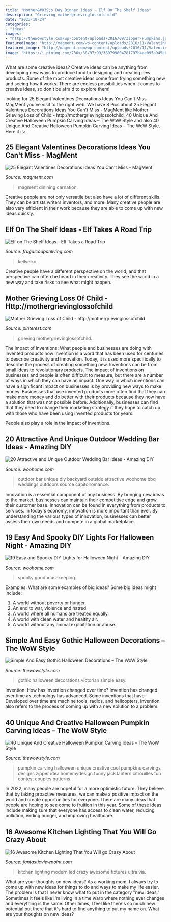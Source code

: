```yaml
---
title: "Mother&#039;s Day Dinner Ideas ~ Elf On The Shelf Ideas"
description: "Grieving mothergrievinglossofchild"
date: "2023-10-24"
categories:
- "ideas"
images:
- "http://thewowstyle.com/wp-content/uploads/2016/09/Zipper-Pumpkins.jpg"
featuredImage: "http://magment.com/wp-content/uploads/2016/11/Valentines-Day-Wedding-Centerpiece.jpg"
featured_image: "http://magment.com/wp-content/uploads/2016/11/Valentines-Day-Wedding-Centerpiece.jpg"
image: "https://i.pinimg.com/736x/38/97/99/389799804781797b4ae095a945e60bd5.jpg"
---
```



What are some creative ideas?
Creative ideas can be anything from developing new ways to produce food to designing and creating new products. Some of the most creative ideas come from trying something new and seeing how it works. There are endless possibilities when it comes to creative ideas, so don't be afraid to explore them!

	

		
looking for 25 Elegant Valentines Decorations Ideas You Can&#039;t Miss - MagMent you've visit to the right web. We have 8 Pics about 25 Elegant Valentines Decorations Ideas You Can&#039;t Miss - MagMent like Mother Grieving Loss of Child - http://mothergrievinglossofchild, 40 Unique And Creative Halloween Pumpkin Carving Ideas – The WoW Style and also 40 Unique And Creative Halloween Pumpkin Carving Ideas – The WoW Style. Here it is:
		
    
## 25 Elegant Valentines Decorations Ideas You Can&#039;t Miss - MagMent

<img loading=lazy src="http://magment.com/wp-content/uploads/2016/11/Valentines-Day-Wedding-Centerpiece.jpg" onerror="this.onerror=null;this.src='https://tse3.mm.bing.net/th?id=OIP.9wWqkp_qQ0GZ4KLQv8xSSQHaLH&amp;pid=15.1';" alt="25 Elegant Valentines Decorations Ideas You Can&#039;t Miss - MagMent">

_Source: magment.com_

>magment dinining carnation. 

	

Creative people are not only versatile but also have a lot of different skills. They can be artists,writers,inventors, and more. Many creative people are also very efficient in their work because they are able to come up with new ideas quickly.

    
## Elf On The Shelf Ideas - Elf Takes A Road Trip

<img loading=lazy src="https://www.frugalcouponliving.com/wp-content/uploads/2013/11/elf-on-the-shelf-ideas-traffic-frugal-coupon-living.jpg" onerror="this.onerror=null;this.src='https://tse4.mm.bing.net/th?id=OIP.1IrDiDhNEyjuOvgzc6NBLQHaLH&amp;pid=15.1';" alt="Elf on The Shelf Ideas - Elf Takes a Road Trip">

_Source: frugalcouponliving.com_

>kellyelko. 

	

Creative people have a different perspective on the world, and that perspective can often be heard in their creativity. They see the world in a new way and take risks to see what might happen.

    
## Mother Grieving Loss Of Child - Http://mothergrievinglossofchild

<img loading=lazy src="https://i.pinimg.com/736x/38/97/99/389799804781797b4ae095a945e60bd5.jpg" onerror="this.onerror=null;this.src='https://tse1.mm.bing.net/th?id=OIP.ustr6nigMylKE9gsrz8jhwAAAA&amp;pid=15.1';" alt="Mother Grieving Loss of Child - http://mothergrievinglossofchild">

_Source: pinterest.com_

>grieving mothergrievinglossofchild. 

	

The impact of inventions: What people and businesses are doing with invented products now
Invention is a word that has been used for centuries to describe creativity and innovation. Today, it is used more specifically to describe the process of creating something new. Inventions can be from small ideas to revolutionary products. The impact of inventions on businesses and people is often difficult to measure, but there are a number of ways in which they can have an impact. 
One way in which inventions can have a significant impact on businesses is by providing new ways to make money. Businesses that use invented products more often find that they can make more money and do better with their products because they now have a solution that was not possible before. Additionally, businesses can find that they need to change their marketing strategy if they hope to catch up with those who have been using invented products for years. 

People also play a role in the impact of inventions.

    
## 20 Attractive And Unique Outdoor Wedding Bar Ideas - Amazing DIY

<img loading=lazy src="http://www.woohome.com/wp-content/uploads/2015/04/outdoor-wedding-bar-woohome-4.jpg" onerror="this.onerror=null;this.src='https://tse3.mm.bing.net/th?id=OIP.Y-voiVdaJrhncY_b6UrlAgHaLH&amp;pid=15.1';" alt="20 Attractive and Unique Outdoor Wedding Bar Ideas - Amazing DIY">

_Source: woohome.com_

>outdoor bar unique diy backyard outside attractive woohome bbq weddings outdoors source capitolromance. 

	

Innovation is a essential component of any business. By bringing new ideas to the market, businesses can maintain their competitive edge and grow their customer base. Innovation can be found in everything from products to services. In today's economy, innovation is more important than ever. By understanding the various types of innovation, businesses can better assess their own needs and compete in a global marketplace.

    
## 19 Easy And Spooky DIY Lights For Halloween Night - Amazing DIY

<img loading=lazy src="https://www.woohome.com/wp-content/uploads/2014/10/diy-halloween-light-ideas-2.jpg" onerror="this.onerror=null;this.src='https://tse4.mm.bing.net/th?id=OIP.Zg2QTIKni1zh4skVgxjCjgHaJ4&amp;pid=15.1';" alt="19 Easy and Spooky DIY Lights for Halloween Night - Amazing DIY">

_Source: woohome.com_

>spooky goodhousekeeping. 

	

Examples: What are some examples of big ideas?
Some big ideas might include: 
1. A world without poverty or hunger.
2. An end to war, violence and hatred.
3. A world where all humans are treated equally.
4. A world with clean water and healthy air.
5. A world without any animal exploitation or abuse.

    
## Simple And Easy Gothic Halloween Decorations – The WoW Style

<img loading=lazy src="http://thewowstyle.com/wp-content/uploads/2016/06/Victorian-Gothic-Gothic-Halloween-Decorations-2016.jpg" onerror="this.onerror=null;this.src='https://tse3.mm.bing.net/th?id=OIP.qSk-YNm31wykI5UBifyFvAHaJ4&amp;pid=15.1';" alt="Simple And Easy Gothic Halloween Decorations – The WoW Style">

_Source: thewowstyle.com_

>gothic halloween decorations victorian simple easy. 

	

Invention: How has invention changed over time?
Invention has changed over time as technology has advanced. Some inventions that have Developed over time are machine tools, radios, and helicopters. Invention also refers to the process of coming up with a new solution to a problem.

    
## 40 Unique And Creative Halloween Pumpkin Carving Ideas – The WoW Style

<img loading=lazy src="http://thewowstyle.com/wp-content/uploads/2016/09/Zipper-Pumpkins.jpg" onerror="this.onerror=null;this.src='https://tse4.mm.bing.net/th?id=OIP.ipzWfISYtox72XoQdtOGjwHaLH&amp;pid=15.1';" alt="40 Unique And Creative Halloween Pumpkin Carving Ideas – The WoW Style">

_Source: thewowstyle.com_

>pumpkin carving halloween unique creative cool pumpkins carvings designs zipper idea homemydesign funny jack lantern citrouilles fun contest couples patterns. 

	

In 2022, many people are hopeful for a more optimistic future. They believe that by taking proactive measures, we can make a positive impact on the world and create opportunities for everyone. There are many ideas that people are hoping to see come to fruition in this year. Some of these ideas include making sure that everyone has access to clean water, reducing pollution, ending hunger, and improving healthcare.

    
## 16 Awesome Kitchen Lighting That You Will Go Crazy About

<img loading=lazy src="https://www.fantasticviewpoint.com/wp-content/uploads/2017/03/awesome-ultra-modern-kitchen-lighting-fixtures-ideas-634x929.jpg" onerror="this.onerror=null;this.src='https://tse1.mm.bing.net/th?id=OIP.4rFEWYpF8hY_vCeOsAKGvwHaK2&amp;pid=15.1';" alt="16 Awesome Kitchen Lighting That You Will go Crazy About">

_Source: fantasticviewpoint.com_

>kitchen lighting modern led crazy awesome fixtures ultra via. 

	

What are your thoughts on new ideas?
As a working mom, I always try to come up with new ideas for things to do and ways to make my life easier. The problem is that I never know what to put in the category "new ideas." Sometimes it feels like I'm living in a time warp where nothing ever changes and everything is the same. Other times, I feel like there's so much new potential out there that it's hard to find anything to put my name on. What are your thoughts on new ideas?

